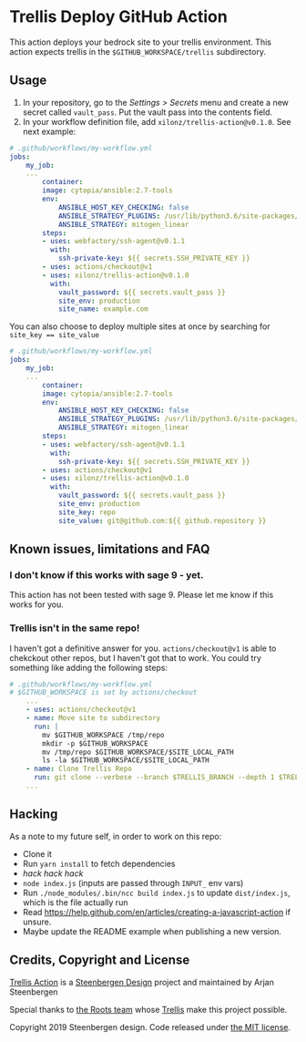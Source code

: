 # Trellis Deploy GitHub Action

This action deploys your bedrock site to your trellis environment.
This action expects trellis in the `$GITHUB_WORKSPACE/trellis` subdirectory. 

## Usage

1. In your repository, go to the *Settings > Secrets* menu and create a new secret called `vault_pass`. Put the vault pass into the contents field.
2. In your workflow definition file, add `xilonz/trellis-action@v0.1.0`. See next example:

```yaml
# .github/workflows/my-workflow.yml
jobs:
    my_job:
    ...
        container:
        image: cytopia/ansible:2.7-tools
        env:
            ANSIBLE_HOST_KEY_CHECKING: false
            ANSIBLE_STRATEGY_PLUGINS: /usr/lib/python3.6/site-packages/ansible_mitogen/plugins/strategy
            ANSIBLE_STRATEGY: mitogen_linear
        steps:
        - uses: webfactory/ssh-agent@v0.1.1
          with:
            ssh-private-key: ${{ secrets.SSH_PRIVATE_KEY }}
        - uses: actions/checkout@v1
        - uses: xilonz/trellis-action@v0.1.0
          with: 
            vault_password: ${{ secrets.vault_pass }}
            site_env: production
            site_name: example.com
```

You can also choose to deploy multiple sites at once by searching for `site_key == site_value`

```yaml
# .github/workflows/my-workflow.yml
jobs:
    my_job:
    ...
        container:
        image: cytopia/ansible:2.7-tools
        env:
            ANSIBLE_HOST_KEY_CHECKING: false
            ANSIBLE_STRATEGY_PLUGINS: /usr/lib/python3.6/site-packages/ansible_mitogen/plugins/strategy
            ANSIBLE_STRATEGY: mitogen_linear
        steps:
        - uses: webfactory/ssh-agent@v0.1.1
          with:
            ssh-private-key: ${{ secrets.SSH_PRIVATE_KEY }}
        - uses: actions/checkout@v1
        - uses: xilonz/trellis-action@v0.1.0
          with: 
            vault_password: ${{ secrets.vault_pass }}
            site_env: production
            site_key: repo
            site_value: git@github.com:${{ github.repository }}
```

## Known issues, limitations and FAQ

### I don't know if this works with sage 9 - yet. 

This action has not been tested with sage 9. Please let me know if this works for you. 

### Trellis isn't in the same repo!

I haven't got a definitive answer for you. `actions/checkout@v1` is able to chekckout other repos, but I haven't got that to work. You could try something like adding the following steps:

```yaml
# .github/workflows/my-workflow.yml
# $GITHUB_WORKSPACE is set by actions/checkout
    ...
    - uses: actions/checkout@v1
    - name: Move site to subdirectory
      run: |
        mv $GITHUB_WORKSPACE /tmp/repo
        mkdir -p $GITHUB_WORKSPACE
        mv /tmp/repo $GITHUB_WORKSPACE/$SITE_LOCAL_PATH
        ls -la $GITHUB_WORKSPACE/$SITE_LOCAL_PATH
    - name: Clone Trellis Repo
      run: git clone --verbose --branch $TRELLIS_BRANCH --depth 1 $TRELLIS_REPO $GITHUB_WORKSPACE/trellis
    ...
```

## Hacking

As a note to my future self, in order to work on this repo:

* Clone it
* Run `yarn install` to fetch dependencies
* _hack hack hack_
* `node index.js` (inputs are passed through `INPUT_` env vars)
* Run `./node_modules/.bin/ncc build index.js` to update `dist/index.js`, which is the file actually run
* Read https://help.github.com/en/articles/creating-a-javascript-action if unsure.
* Maybe update the README example when publishing a new version.

## Credits, Copyright and License
[Trellis Action](https://github.com/Xilonz/trellis-action) is a [Steenbergen Design](https://steenbergen.design) project and maintained by Arjan Steenbergen

Special thanks to [the Roots team](https://roots.io/about/) whose [Trellis](https://github.com/roots/trellis) make this project possible.

Copyright 2019 Steenbergen design. Code released under [the MIT license](LICENSE).